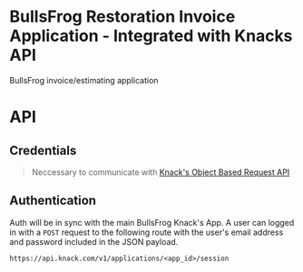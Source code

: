 # BullsFrog Restoration Invoice Application - Integrated with Knacks API
BullsFrog invoice/estimating application

# API

## Credentials
>Neccessary to communicate with [Knack's Object Based Request API](https://www.knack.com/developer-documentation/#using-the-api)  

## Authentication 
Auth will be in sync with the main BullsFrog Knack's App. 
A user can logged in with a `POST` request to the following route with the user's email address and password included in the JSON payload.

`https://api.knack.com/v1/applications/<app_id>/session`


